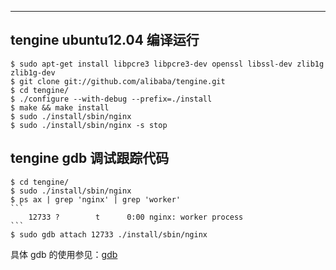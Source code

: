 ---
## tengine ubuntu12.04 编译运行
    $ sudo apt-get install libpcre3 libpcre3-dev openssl libssl-dev zlib1g zlib1g-dev
    $ git clone git://github.com/alibaba/tengine.git
    $ cd tengine/
    $ ./configure --with-debug --prefix=./install
    $ make && make install
    $ sudo ./install/sbin/nginx
    $ sudo ./install/sbin/nginx -s stop

## tengine gdb 调试跟踪代码
    $ cd tengine/
    $ sudo ./install/sbin/nginx
    $ ps ax | grep 'nginx' | grep 'worker'
    ```
        12733 ?        t      0:00 nginx: worker process
    ```
    $ sudo gdb attach 12733 ./install/sbin/nginx
具体 gdb 的使用参见：[gdb](https://github.com/sfoolish/000-1000-hours/blob/master/4_note/tools/gdb.md)
